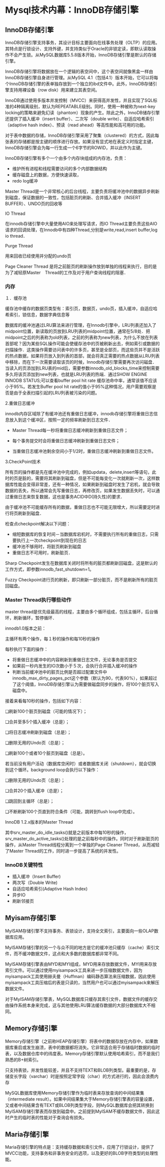 # Mysql技术内幕：InnoDB存储引擎

## InnoDB存储引擎

InnoDB存储引擎支持事务，其设计目标主要面向在线事务处理（OLTP）的应用。其特点是行锁设计、支持外键，并支持类似于Oracle的非锁定读，即默认读取操作不会产生锁。从MySQL数据库5.5.8版本开始，InnoDB存储引擎是默认的存储引擎。

InnoDB存储引擎将数据放在一个逻辑的表空间中，这个表空间就像黑盒一样由InnoDB存储引擎自身进行管理。从MySQL 4.1（包括4.1）版本开始，它可以将每个InnoDB存储引擎的表单独存放到一个独立的ibd文件中。此外，InnoDB存储引擎支持用裸设备（row disk）用来建立其表空间。

InnoDB通过使用多版本并发控制（MVCC）来获得高并发性，并且实现了SQL标准的4种隔离级别，默认为REPEATABLE级别。同时，使用一种被称为next-key locking的策略来避免幻读（phantom）现象的产生。除此之外，InnoDB储存引擎还提供了插入缓冲（insert buffer）、二次写（double write）、自适应哈希索引（adaptive hash index）、预读（read ahead）等高性能和高可用的功能。

对于表中数据的存储，InnoDB存储引擎采用了聚集（clustered）的方式，因此每张表的存储都是按主键的顺序进行存放。如果没有显式地在表定义时指定主键，InnoDB存储引擎会为每一行生成一个6字节的ROWID，并以此作为主键。



InnoDB存储引擎有多个一个由多个内存块组成的内存池，负责：

- 维护所有进程和线程需要访问的多个内部数据结构
- 缓存磁盘上的数据，方便快速读取，
- redo log缓冲

Master Thread是一个非常核心的后台线程，主要负责将缓冲池中的数据异步刷新到磁盘，保证数据的一致性，包括脏页的刷新、合并插入缓冲（INSERT BUFFER）、UNDO页的回收等



IO Thread 

在innodb存储引擎中大量使用AIO来处理写请求，而IO Thread主要负责这些AIO请求的回调处理，在Innodb中有四种Thread,分别是write,read,insert buffer,log io thread．



Purge Thread

用来回收已经使用并分配的undo页

Page Cleaner Thread 是将之前脏页的刷新操作放到单独的线程来执行，目的是为了减轻原Master　Thread的工作及对于用户查询线程的阻塞．

### 内存

１．缓存池

缓存池中缓存的数据页类型有：索引页，数据页，undo页，插入缓冲，自适应哈希索引，锁信息，数据字典信息等

数据库的缓冲池通过LRU算法来进行管理，在Innodb引擎中，LRU列表还加入了midpoint位置，新读取的页放到LRU列表的midpoint位置，通常在5/8处．把midpoint之后的列表称为old列表，之前的列表称为new列表，为什么不放在列表首部呢？因为某些SQL操作可能会使缓存池中的页被刷新出去，例如索引或数据的扫描操作．这类操作需要访问表中的许多页，甚至是全部页，而这些页并不是活跃的热点数据，如果将页放入到列表的首部，就会将真正需要的热点数据从LRU列表中移除，而在下一次需要读取该页的时候，Innodb存储引擎需要再次访问磁盘．当读入的页添加到LRU表的mid后，需要参数innodb_old_blocks_time来控制需要多久将该页添加到new列表，也就是LRU列表的热端．通过SHOW ENGINE INNODB STATUS;可以查看buffer pool hit rate 缓存池命中率，通常该值不应该小于95%。若发生Buffer pool hit rate的值小于95%这种情况，用户需要观察是否是由于全表扫描引起的LRU列表被污染的问题。

2.重做日志缓冲

innodb内存区域除了有缓冲池还有重做日志缓冲，innodb存储引擎将重做日志信息放入到这个缓冲区，按照一定的频率刷新到日志文件．

- Master Thread每一秒将重做日志缓冲刷新到重做日志文件；

- 每个事务提交时会将重做日志缓冲刷新到重做日志文件；

- 当重做日志缓冲池剩余空间小于1/2时，重做日志缓冲刷新到重做日志文件。

3.CheckPoint技术

所有页的操作都是先在缓冲池中完成的，例如updata，delete,insert等语句，此时的页是脏的，需要将其刷新到磁盘，但是不可能每变化一次就刷新一次，这样数据库性能会变得非常差，还有一种情况，如果刷新到磁盘时发生了宕机，就会导致数据的丢失，所以通常会先写重做日志，再修改页，如果发生数据丢失时，可以通过重做日志来恢复数据，这也是事务ACID中D(持久性)的要求．

由于缓冲池不可能缓存所有的数据，重做日志也不可能无限增大，所以需要定时进行将页刷新到磁盘．

检查点checkpoint解决以下问题：

- 缩短数据库的恢复时间－当数据库宕机时，不需要执行所有的重做日志，只需要执行上一次checkpoint到现在的日志
- 缓冲池不够用时，将脏页刷新到磁盘
- 重做日志不可用时，刷新脏页．

Sharp Checkpoint发生在数据库关闭时将所有的脏页都刷新回磁盘，这是默认的工作方式，即参数innodb_fast_shutdown=1。

Fuzzy Checkpoint进行页的刷新，即只刷新一部分脏页，而不是刷新所有的脏页回磁盘。



### Master Thread执行哪些动作

master thread是优先级最高的线程，主要由多个循环组成，包括主循环，后台循环，刷新循环，暂停循环．



innodb1.0版本之前：

主循环有两个操作，每１秒的操作和每10秒的操作

每秒执行下面的操作：

- 将重做日志缓冲中的内容刷新到重做日志文件，无论事务是否提交
- 如果前一秒内发生的IO次数小于５次，会执行合并插入缓冲的操作
- 判断当前缓冲池中的脏页比例是否超过配置文件中innodb_max_dirty_pages_pct这个参数（默认为90，代表90%），如果超过了这个阈值，InnoDB存储引擎认为需要做磁盘同步的操作，将100个脏页写入磁盘中。

接着来看每10秒的操作，包括如下内容：

❑刷新100个脏页到磁盘（可能的情况下）；

❑合并至多5个插入缓冲（总是）；

❑将日志缓冲刷新到磁盘（总是）；

❑删除无用的Undo页（总是）；

❑刷新100个或者10个脏页到磁盘（总是）。



若当前没有用户活动（数据库空闲时）或者数据库关闭（shutdown），就会切换到这个循环。background loop会执行以下操作：

❑删除无用的Undo页（总是）；

❑合并20个插入缓冲（总是）；

❑跳回到主循环（总是）；

❑不断刷新100个页直到符合条件（可能，跳转到flush loop中完成）。

InnoDB 1.2.x版本的Master Thread

其中srv_master_do_idle_tasks()就是之前版本中每10秒的操作，srv_master_do_active_tasks()处理的是之前每秒中的操作。同时对于刷新脏页的操作，从Master Thread线程分离到一个单独的Page Cleaner Thread，从而减轻了Master Thread的工作，同时进一步提高了系统的并发性。





### InnoDB关键特性

- 插入缓冲（Insert Buffer)
- 两次写（Double Write)
- 自适应哈希索引(Adaptive Hash Index)
- 异步IO
- 刷新邻接页







## Myisam存储引擎



MyISAM存储引擎不支持事务、表锁设计，支持全文索引，主要面向一些OLAP数据库应用。

MyISAM存储引擎的另一个与众不同的地方是它的缓冲池只缓存（cache）索引文件，而不缓冲数据文件，这点和大多数的数据库都非常不同。

MyISAM存储引擎表由MYD和MYI组成，MYD用来存放数据文件，MYI用来存放索引文件。可以通过使用myisampack工具来进一步压缩数据文件，因为myisampack工具使用赫夫曼（Huffman）编码静态算法来压缩数据，因此使用myisampack工具压缩后的表是只读的，当然用户也可以通过myisampack来解压数据文件。

对于MyISAM存储引擎表，MySQL数据库只缓存其索引文件，数据文件的缓存交由操作系统本身来完成，这与其他使用LRU算法缓存数据的大部分数据库大不相同。



## Memory存储引擎

Memory存储引擎（之前称HEAP存储引擎）将表中的数据存放在内存中，如果数据库重启或发生崩溃，表中的数据都将消失。它非常适合用于存储临时数据的临时表，以及数据仓库中的纬度表。Memory存储引擎默认使用哈希索引，而不是我们熟悉的B+树索引。

只支持表锁，并发性能较差，并且不支持TEXT和BLOB列类型。最重要的是，存储变长字段（varchar）时是按照定常字段（char）的方式进行的，因此会浪费内存

MySQL数据库使用Memory存储引擎作为临时表来存放查询的中间结果集（intermediate result）。如果中间结果集大于Memory存储引擎表的容量设置，又或者中间结果含有TEXT或BLOB列类型字段，则MySQL数据库会把其转换到MyISAM存储引擎表而存放到磁盘中。之前提到MyISAM不缓存数据文件，因此这时产生的临时表的性能对于查询会有损失。



## Maria存储引擎

Maria存储引擎的特点是：支持缓存数据和索引文件，应用了行锁设计，提供了MVCC功能，支持事务和非事务安全的选项，以及更好的BLOB字符类型的处理性能。















































